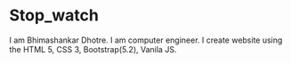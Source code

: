 # Stop_watch
I am Bhimashankar Dhotre. I am computer engineer. I create website using the HTML 5, CSS 3, Bootstrap(5.2), Vanila JS.
